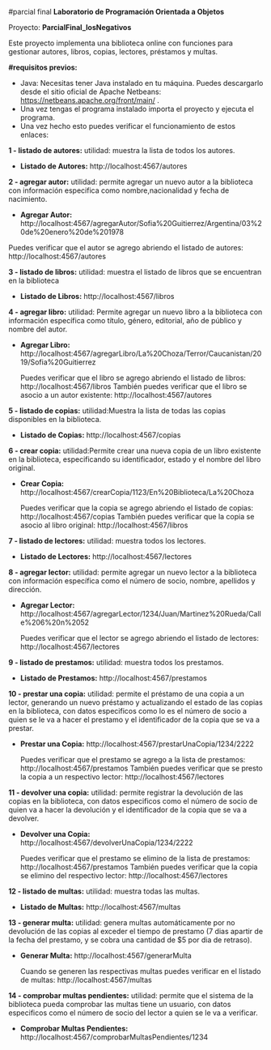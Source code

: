 #parcial final **Laboratorio de Programación Orientada a Objetos**

Proyecto: **ParcialFinal_losNegativos**

Este proyecto implementa una biblioteca online con funciones para gestionar autores, libros, copias, lectores, préstamos y multas.

**#requisitos previos:**
- Java: Necesitas tener Java instalado en tu máquina. Puedes descargarlo desde el sitio oficial de Apache Netbeans: https://netbeans.apache.org/front/main/ . 
- Una vez tengas el programa instalado importa el proyecto y ejecuta el programa.
- Una vez hecho esto puedes verificar el funcionamiento de estos enlaces:

**1 -	listado de autores:**
utilidad: muestra la lista de todos los autores.

- **Listado de Autores:**
  http://localhost:4567/autores

**2 -	agregar autor:**
utilidad: permite agregar un nuevo autor a la biblioteca con información especifica como nombre,nacionalidad y fecha de nacimiento.

- **Agregar Autor:**
http://localhost:4567/agregarAutor/Sofia%20Guitierrez/Argentina/03%20de%20enero%20de%201978

Puedes verificar que el autor se agrego abriendo el listado de autores: http://localhost:4567/autores

**3 -	listado de libros:**
utilidad: muestra el listado de libros que se encuentran en la biblioteca

- **Listado de Libros:**
  http://localhost:4567/libros

**4 -	agregar libro:**
utilidad: Permite agregar un nuevo libro a la biblioteca con información específica como título, género, editorial, año de público y nombre del autor.

- **Agregar Libro:**
  http://localhost:4567/agregarLibro/La%20Choza/Terror/Caucanistan/2019/Sofia%20Guitierrez

  Puedes verificar que el libro se agrego abriendo el listado de libros: http://localhost:4567/libros
  También puedes verificar que el libro se asocio a un autor existente: http://localhost:4567/autores

**5 -	listado de copias:**
utilidad:Muestra la lista de todas las copias disponibles en la biblioteca.

- **Listado de Copias:**
  http://localhost:4567/copias

**6 -	crear copia:**
utilidad:Permite crear una nueva copia de un libro existente en la biblioteca, especificando su identificador, estado y el nombre del libro original.

- **Crear Copia:**
  http://localhost:4567/crearCopia/1123/En%20Biblioteca/La%20Choza

  Puedes verificar que la copia se agrego abriendo el listado de copias: http://localhost:4567/copias
  También puedes verificar que la copia se asocio al libro original: http://localhost:4567/libros

**7 -	listado de lectores:**
utilidad: muestra todos los lectores.

- **Listado de Lectores:**
  http://localhost:4567/lectores

**8 -	agregar lector:**
utilidad: permite agregar un nuevo lector a la biblioteca con información específica como el número de socio, nombre, apellidos y dirección.

- **Agregar Lector:**
  http://localhost:4567/agregarLector/1234/Juan/Martinez%20Rueda/Calle%206%20n%2052

  Puedes verificar que el lector se agrego abriendo el listado de lectores: http://localhost:4567/lectores

**9 -	listado de prestamos:**
utilidad: muestra todos los prestamos.

- **Listado de Prestamos:**
  http://localhost:4567/prestamos

**10 -	prestar una copia:**
utilidad: permite el préstamo de una copia a un lector, generando un nuevo préstamo y actualizando el estado de las copias en  la biblioteca, con datos especificos como lo es el número de socio a quien se le va a hacer el prestamo y el identificador de la copia que se va a prestar.

- **Prestar una Copia:**
  http://localhost:4567/prestarUnaCopia/1234/2222

  Puedes verificar que el prestamo se agrego a la lista de prestamos: http://localhost:4567/prestamos
  También puedes verificar que se presto la copia a un respectivo lector: http://localhost:4567/lectores 

**11 -	 devolver una copia:**
utilidad: permite registrar la devolución de las copias en la biblioteca, con datos especificos como el número de socio de quien va a hacer la devolución y el identificador de la copia que se va a devolver.

- **Devolver una Copia:**
  http://localhost:4567/devolverUnaCopia/1234/2222

  Puedes verificar que el prestamo se elimino de la lista de prestamos: http://localhost:4567/prestamos
  También puedes verificar que la copia se elimino del respectivo lector: http://localhost:4567/lectores

**12 -	listado de multas:**
utilidad: muestra todas las multas.

- **Listado de Multas:**
  http://localhost:4567/multas
 
**13 -	 generar multa:**
utilidad: genera multas automáticamente por no devolución de las copias al exceder el tiempo de prestamo (7 dias apartir de la fecha del prestamo, y se cobra una cantidad de $5 por dia de retraso).

- **Generar Multa:**
  http://localhost:4567/generarMulta

  Cuando se generen las respectivas multas puedes verificar en el listado de multas: http://localhost:4567/multas

**14 -	 comprobar multas pendientes:**
utilidad: permite que el sistema de la biblioteca pueda comprobar las multas tiene un usuario, con datos especificos como el número de socio del lector a quien se le va a verificar.

- **Comprobar Multas Pendientes:**
  http://localhost:4567/comprobarMultasPendientes/1234


 








